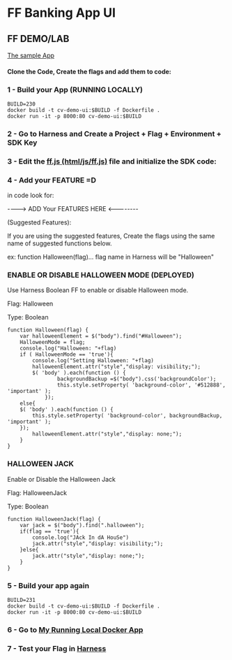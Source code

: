 # FF Banking App UI

## FF DEMO/LAB

[The sample App](https://diegopereiraeng.github.io/html/index.html)

#### Clone the Code, Create the flags and add them to code:

### 1 - Build your App (RUNNING LOCALLY)

	BUILD=230
	docker build -t cv-demo-ui:$BUILD -f Dockerfile .
	docker run -it -p 8000:80 cv-demo-ui:$BUILD


### 2 - Go to Harness and Create a Project + Flag + Environment + SDK Key

### 3 - Edit the [ff.js (html/js/ff.js)](https://github.com/diegopereiraeng/harness-ff-bankingapp-ui/blob/main/html/js/ff.js) file and initialize the SDK code:

### 4 - Add your FEATURE =D

in code look for:

----> ADD Your FEATURES HERE <--------


(Suggested Features):

If you are using the suggested features, Create the flags using the same name of suggested functions below.

ex: function Halloween(flag)...
flag name in Harness will be "Halloween"

### ENABLE OR DISABLE HALLOWEEN MODE (DEPLOYED)
Use Harness Boolean FF to enable or disable Halloween mode.

Flag: Halloween

Type: Boolean

	function Halloween(flag) {
        var halloweenElement = $("body").find("#Halloween");
        HalloweenMode = flag;
        console.log("Halloween: "+flag)
        if ( HalloweenMode == 'true'){
            console.log("Setting Halloween: "+flag)
            halloweenElement.attr("style","display: visibility;");
            $( 'body' ).each(function () {
                    backgroundBackup =$("body").css('backgroundColor');
                    this.style.setProperty( 'background-color', '#512888', 'important' );
                });
        else{
        $( 'body' ).each(function () {
            this.style.setProperty( 'background-color', backgroundBackup, 'important' );
        });
            halloweenElement.attr("style","display: none;");
        }
    }

### HALLOWEEN JACK
Enable or Disable the Halloween Jack

Flag: HalloweenJack

Type: Boolean

	function HalloweenJack(flag) {
        var jack = $("body").find(".halloween");
        if(flag == 'true'){
            console.log("JAck In dA HouSe")
            jack.attr("style","display: visibility;");
        }else{
            jack.attr("style","display: none;");
        }
    }

### 5 - Build your app again

    BUILD=231
	docker build -t cv-demo-ui:$BUILD -f Dockerfile .
	docker run -it -p 8000:80 cv-demo-ui:$BUILD

### 6 - Go to [My Running Local Docker App](http://localhost:8000/index.html)

### 7 - Test your Flag in [Harness](https://app.harness.io)